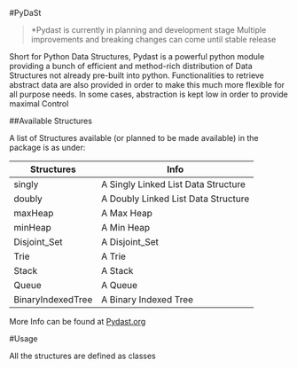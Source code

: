 #PyDaSt

>*Pydast is currently in planning and development stage
>Multiple improvements and breaking changes can come until stable release

Short for Python Data Structures, Pydast is a powerful python module providing a bunch of efficient and method-rich distribution of Data Structures not already pre-built into python.
Functionalities to retrieve abstract data are also provided in order to make this much more flexible for all purpose needs.
In some cases, abstraction is kept low in order to provide maximal Control

##Available Structures

A list of Structures available (or planned to be made available) in the package is as under:

|Structures        | Info |
|------------------|------|
|singly            |  A Singly Linked List Data Structure |
|doubly            |  A Doubly Linked List Data Structure |
|maxHeap           |  A Max Heap  |
|minHeap           |  A Min Heap   |
|Disjoint_Set      |  A Disjoint_Set  |
|Trie              |  A Trie  |
|Stack             |  A Stack  |
|Queue             |  A Queue  |
|BinaryIndexedTree |  A Binary Indexed Tree  |

More Info can be found at [Pydast.org](https://pydast.org)


#Usage

All the structures are defined as classes 


